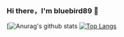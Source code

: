 ### Hi there，I'm bluebird89 👋

[![Anurag's github stats](https://github-readme-stats.vercel.app/api?username=bluebird89&show_icons=true&theme=synthwave) [![Top Langs](https://github-readme-stats.vercel.app/api/top-langs/?username=bluebird89&layout=compact)](https://github.com/anuraghazra/github-readme-stats)

<!--
**bluebird89/bluebird89** is a ✨ _special_ ✨ repository because its `README.md` (this file) appears on your GitHub profile.

Here are some ideas to get you started:

- 🔭 I’m currently working on ...
- 🌱 I’m currently learning ...
- 👯 I’m looking to collaborate on ...
- 🤔 I’m looking for help with ...
- 💬 Ask me about ...
- 📫 How to reach me: ...
- 😄 Pronouns: ...
- ⚡ Fun fact: ...
-->
